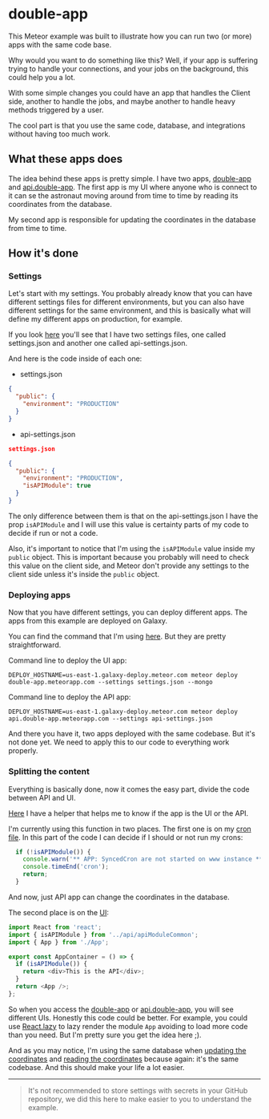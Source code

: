 # double-app

This Meteor example was built to illustrate how you can run two (or more) apps with the same code base.

Why would you want to do something like this? Well, if your app is suffering trying to handle your connections, and your jobs on the background, this could help you a lot.


With some simple changes you could have an app that handles the Client side, another to handle the jobs, and maybe another to handle heavy methods triggered by a user.

The cool part is that you use the same code, database, and integrations without having too much work.

## What these apps does

The idea behind these apps is pretty simple. I have two apps, [double-app](https://double-app.meteorapp.com/) and [api.double-app](https://api.double-app.meteorapp.com/). 
The first app is my UI where anyone who is connect to it can se the astronaut moving around from time to time by reading its coordinates from the database. 

My second app is responsible for updating the coordinates in the database from time to time.

## How it's done


### Settings

Let's start with my settings. You probably already know that you can have different settings files for different environments, but you can also have different settings for the same environment, and this is basically what will define my different apps on production, for example.

If you look [here](https://github.com/denihs/double-app/tree/master/private/env/) you'll see that I have two settings files, one called settings.json and another one called api-settings.json.

And here is the code inside of each one:

- settings.json
``` json
{
  "public": {
    "environment": "PRODUCTION"
  }
}
```

- api-settings.json
``` json
settings.json

{
  "public": {
    "environment": "PRODUCTION",
    "isAPIModule": true
  }
}
```

The only difference between them is that on the api-settings.json I have the prop `isAPIModule` and I will use this value is certainty parts of my code to decide if run or not a code.

Also, it's important to notice that I'm using the `isAPIModule` value inside my `public` object. This is important because you probably will need to check this value on the client side, and Meteor don't provide any settings to the client side unless it's inside the `public` object.


### Deploying apps

Now that you have different settings, you can deploy different apps. The apps from this example are deployed on Galaxy.

You can find the command that I'm using [here](https://github.com/denihs/double-app/tree/master/private/env/prod). But they are pretty straightforward.

Command line to deploy the UI app:

```
DEPLOY_HOSTNAME=us-east-1.galaxy-deploy.meteor.com meteor deploy double-app.meteorapp.com --settings settings.json --mongo
```

Command line to deploy the API app:

```
DEPLOY_HOSTNAME=us-east-1.galaxy-deploy.meteor.com meteor deploy api.double-app.meteorapp.com --settings api-settings.json
```

And there you have it, two apps deployed with the same codebase. But it's not done yet. We need to apply this to our code to everything work properly.

### Splitting the content

Everything is basically done, now it comes the easy part, divide the code between API and UI.

[Here](https://github.com/denihs/double-app/blob/master/imports/api/apiModuleCommon.js) I have a helper that helps me to know if the app is the UI or the API.

I'm currently using this function in two places. The first one is on my [cron file](https://github.com/denihs/double-app/blob/master/imports/api/cron.js). In this part of the code I can decide if I should or not run my crons:

``` js
  if (!isAPIModule()) {
    console.warn('** APP: SyncedCron are not started on www instance **');
    console.timeEnd('cron');
    return;
  }
```

And now, just API app can change the coordinates in the database.

The second place is on the [UI](https://github.com/denihs/double-app/blob/master/imports/ui/AppContainer.js):

``` js
import React from 'react';
import { isAPIModule } from '../api/apiModuleCommon';
import { App } from './App';

export const AppContainer = () => {
  if (isAPIModule()) {
    return <div>This is the API</div>;
  }
  return <App />;
};
```

So when you access the [double-app](https://double-app.meteorapp.com/) or [api.double-app](https://api.double-app.meteorapp.com/), you will see different UIs. Honestly this code could be better. For example, you could use [React.lazy](https://reactjs.org/docs/code-splitting.html#reactlazy) to lazy render the module `App` avoiding to load more code than you need. But I'm pretty sure you get the idea here ;).

And as you may notice, I'm using the same database when [updating the coordinates](https://github.com/denihs/double-app/blob/64ff325b3d1ef8f6de0bff757a5c36cbd308dbad/imports/api/PositionsCollection.js#L4) and [reading the coordinates](https://github.com/denihs/double-app/blob/64ff325b3d1ef8f6de0bff757a5c36cbd308dbad/imports/ui/App.js#L36) because again: it's the same codebase. And this should make your life a lot easier.

----

> It's not recommended to store settings with secrets in your GitHub repository, we did this here to make easier to you to understand the example.